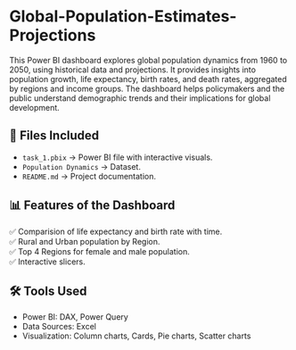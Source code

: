# Global-Population-Estimates-Projections
This Power BI dashboard explores global population dynamics from 1960 to 2050, using historical data and projections. It provides insights into population growth, life expectancy, birth rates, and death rates, aggregated by regions and income groups. The dashboard helps policymakers and the public understand demographic trends and their implications for global development.

## 📂 Files Included  
- `task_1.pbix` → Power BI file with interactive visuals.  
- `Population Dynamics` → Dataset.  
- `README.md` → Project documentation.  

## 📊 Features of the Dashboard  
✅ Comparision of life expectancy and birth rate with time.  
✅ Rural and Urban population by Region.  
✅ Top 4 Regions for female and male population.  
✅ Interactive slicers.

## 🛠 Tools Used  
- Power BI: DAX, Power Query  
- Data Sources: Excel  
- Visualization: Column charts, Cards, Pie charts, Scatter charts


